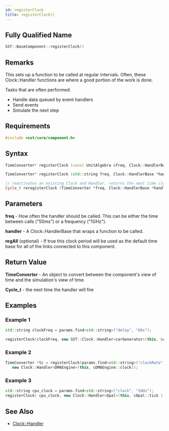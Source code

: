 ```yaml
---
id: registerClock
title: registerClock()
---
```

## Fully Qualified Name
```cpp
SST::BaseComponent::registerClock()
```

## Remarks

This sets up a function to be called at regular intervals. Often, these Clock::Handler functions are where a good portion of the work is done.

Tasks that are often performed:

- Handle data queued by event handlers
- Send events
- Simulate the next step 

## Requirements

```cpp
#include <sst/core/component.h>
```

## Syntax

```cpp
TimeConverter* registerClock (const UnitAlgebra &freq, Clock::HandlerBase *handler, bool regAll=true)

TimeConverter* registerClock (std::string freq, Clock::HandlerBase *handler, bool regAll=true)

// reactivates an existing Clock and Handler, returns the next time clock handler will fire
Cycle_t reregisterClock (TimeConverter *freq, Clock::HandlerBase *handler)
```

## Parameters

**freq** - How often the handler should be called. This can be either the time between calls ("50ms") or a frequency ("1GHz").

**handler** - A Clock::HandlerBase that wraps a function to be called.

**regAll** (optional) - If true this clock period will be used as the default time base for all of the links connected to this component.

## Return Value

**TimeConverter** - An object to convert between the component's view of time and the simulation's view of time.

**Cycle_t** - the next time the handler will fire

## Examples

### Example 1

```cpp
std::string clockFreq = params.find<std::string>("delay", "60s");

registerClock(clockFreq, new SST::Clock::Handler<carGenerator>(this, &carGenerator::clockTick));
```

### Example 2

```cpp
TimeConverter *tc = registerClock(params.find<std::string>("clockRate", "1 GHz"),
   new Clock::Handler<DMAEngine>(this, &DMAEngine::clock));
```

### Example 3

```cpp
std::string cpu_clock = params.find<std::string>("clock", "1GHz");
registerClock( cpu_clock, new Clock::Handler<Opal>(this, &Opal::tick ) );
```

## See Also

- [Clock::Handler](cpp/clock/clock_handler.md)